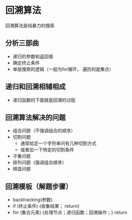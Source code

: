 # 回溯算法
回溯算法是纯暴力的搜索

## 分析三部曲
- 递归的参数和返回值
- 确定终止条件
- 单层搜索的逻辑（一般为for循环， 遍历的是集合）


## 递归和回溯相辅相成
- 递归函数的下面就是回溯的过程


## 回溯算法解决的问题
- 组合问题（不强调组合的顺序）
- 切割问题
    - 通常给定一个字符串问有几种切割方式
    - 或者加一下特定的切割条件
- 子集问题
- 排列问题（强调组合顺序）
- 棋盘问题


## 回溯模板（解题步骤）
- backtracking(参数)
- if (终止条件) {收集结果； return}
- for (集合元素) {处理节点；递归函数；回溯操作；} return
